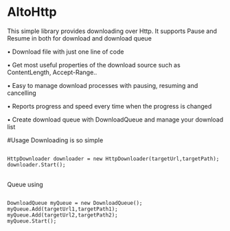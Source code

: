 # AltoHttp
This simple library provides downloading over Http. It supports Pause and Resume in both for download and download queue

•	Download file with just one line of code

•	Get most useful properties of the download source such as ContentLength, Accept-Range..

•	Easy to manage download processes with pausing, resuming and cancelling

•	Reports progress and speed every time when the progress is changed

•	Create download queue with DownloadQueue and manage your download list

#Usage
Downloading is so simple
<pre>
<code>
HttpDownloader downloader = new HttpDownloader(targetUrl,targetPath);
downloader.Start(); 
</code>
</pre>
Queue using
<pre><code>
DownloadQueue myQueue = new DownloadQueue();
myQueue.Add(targetUrl1,targetPath1);
myQueue.Add(targetUrl2,targetPath2);
myQueue.Start();
</code></pre>
